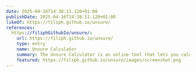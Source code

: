 ```yaml
---
date: 2025-04-16T14:38:11.120+01:00
publishDate: 2025-04-16T14:38:11.120+01:00
likeOf: https://filiph.github.io/unsure/
references:
  https://filiphGithubIo/unsure/:
    url: https://filiph.github.io/unsure/
    type: entry
    name: Unsure Calculator
    summary: The Unsure Calculator is an online tool that lets you calculate with numbers you’re not sure about.
    featured: https://filiph.github.io/unsure/images/screenshot.png
---
```

